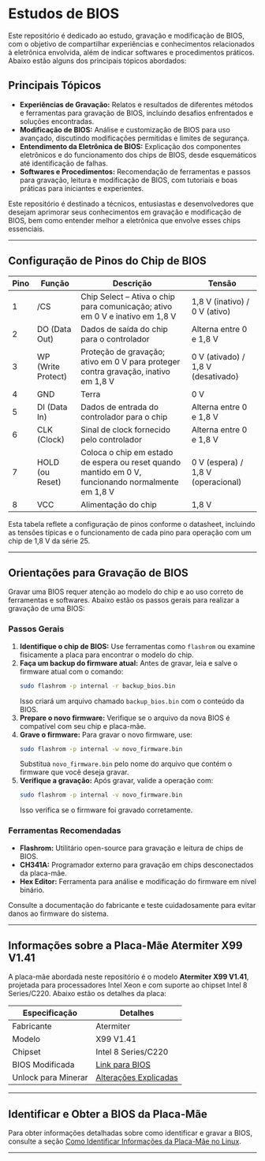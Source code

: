 
# Estudos de BIOS

Este repositório é dedicado ao estudo, gravação e modificação de BIOS, com o objetivo de compartilhar experiências e conhecimentos relacionados à eletrônica envolvida, além de indicar softwares e procedimentos práticos. Abaixo estão alguns dos principais tópicos abordados:

## Principais Tópicos

- **Experiências de Gravação:** Relatos e resultados de diferentes métodos e ferramentas para gravação de BIOS, incluindo desafios enfrentados e soluções encontradas.
- **Modificação de BIOS:** Análise e customização de BIOS para uso avançado, discutindo modificações permitidas e limites de segurança.
- **Entendimento da Eletrônica de BIOS:** Explicação dos componentes eletrônicos e do funcionamento dos chips de BIOS, desde esquemáticos até identificação de falhas.
- **Softwares e Procedimentos:** Recomendação de ferramentas e passos para gravação, leitura e modificação de BIOS, com tutoriais e boas práticas para iniciantes e experientes.

Este repositório é destinado a técnicos, entusiastas e desenvolvedores que desejam aprimorar seus conhecimentos em gravação e modificação de BIOS, bem como entender melhor a eletrônica que envolve esses chips essenciais.

---

## Configuração de Pinos do Chip de BIOS

| Pino | Função       | Descrição                                                                                    | Tensão                       |
|------|--------------|---------------------------------------------------------------------------------------------|------------------------------|
| 1    | /CS          | Chip Select – Ativa o chip para comunicação; ativo em 0 V e inativo em 1,8 V               | 1,8 V (inativo) / 0 V (ativo) |
| 2    | DO (Data Out) | Dados de saída do chip para o controlador                                                  | Alterna entre 0 e 1,8 V      |
| 3    | WP (Write Protect) | Proteção de gravação; ativo em 0 V para proteger contra gravação, inativo em 1,8 V     | 0 V (ativado) / 1,8 V (desativado) |
| 4    | GND          | Terra                                                                                       | 0 V                          |
| 5    | DI (Data In) | Dados de entrada do controlador para o chip                                                | Alterna entre 0 e 1,8 V      |
| 6    | CLK (Clock)  | Sinal de clock fornecido pelo controlador                                                  | Alterna entre 0 e 1,8 V      |
| 7    | HOLD (ou Reset) | Coloca o chip em estado de espera ou reset quando mantido em 0 V, funcionando normalmente em 1,8 V | 0 V (espera) / 1,8 V (operacional) |
| 8    | VCC          | Alimentação do chip                                                                         | 1,8 V                        |

Esta tabela reflete a configuração de pinos conforme o datasheet, incluindo as tensões típicas e o funcionamento de cada pino para operação com um chip de 1,8 V da série 25.

---

## Orientações para Gravação de BIOS

Gravar uma BIOS requer atenção ao modelo do chip e ao uso correto de ferramentas e softwares. Abaixo estão os passos gerais para realizar a gravação de uma BIOS:

### Passos Gerais

1. **Identifique o chip de BIOS:** Use ferramentas como `flashrom` ou examine fisicamente a placa para encontrar o modelo do chip.
2. **Faça um backup do firmware atual:** Antes de gravar, leia e salve o firmware atual com o comando:
   ```sh
   sudo flashrom -p internal -r backup_bios.bin
   ```
   Isso criará um arquivo chamado `backup_bios.bin` com o conteúdo da BIOS.
3. **Prepare o novo firmware:** Verifique se o arquivo da nova BIOS é compatível com seu chip e placa-mãe.
4. **Grave o firmware:** Para gravar o novo firmware, use:
   ```sh
   sudo flashrom -p internal -w novo_firmware.bin
   ```
   Substitua `novo_firmware.bin` pelo nome do arquivo que contém o firmware que você deseja gravar.
5. **Verifique a gravação:** Após gravar, valide a operação com:
   ```sh
   sudo flashrom -p internal -v novo_firmware.bin
   ```
   Isso verifica se o firmware foi gravado corretamente.

### Ferramentas Recomendadas

- **Flashrom:** Utilitário open-source para gravação e leitura de chips de BIOS.
- **CH341A:** Programador externo para gravação em chips desconectados da placa-mãe.
- **Hex Editor:** Ferramenta para análise e modificação do firmware em nível binário.

Consulte a documentação do fabricante e teste cuidadosamente para evitar danos ao firmware do sistema.

---

## Informações sobre a Placa-Mãe Atermiter X99 V1.41

A placa-mãe abordada neste repositório é o modelo **Atermiter X99 V1.41**, projetada para processadores Intel Xeon e com suporte ao chipset Intel 8 Series/C220. Abaixo estão os detalhes da placa:

| Especificação       | Detalhes                        |
|---------------------|----------------------------------|
| Fabricante          | Atermiter                       |
| Modelo              | X99 V1.41                       |
| Chipset             | Intel 8 Series/C220             |
| BIOS Modificada     | [Link para BIOS](https://github.com/debianlima/studos_bios/blob/main/motherboards/Atermiter/x99_v1.41/bios_x99_powerlost_20x20_turbo_hack.bin) |
|Unlock para Minerar  | [Alterações Explicadas](https://github.com/debianlima/studos_bios/blob/main/motherboards/Atermiter/x99_v1.41/readmeunlookminer.md) |


---

## Identificar e Obter a BIOS da Placa-Mãe

Para obter informações detalhadas sobre como identificar e gravar a BIOS, consulte a seção [Como Identificar Informações da Placa-Mãe no Linux](https://github.com/debianlima/studos_bios/blob/main/motherboards/Atermiter/readme.md).

---
```
